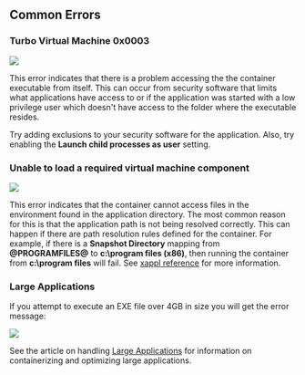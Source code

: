 ## Common Errors

### Turbo Virtual Machine 0x0003

![](/docs/studio/working_with_turbo_studio/errors1.png)

This error indicates that there is a problem accessing the the container executable from itself. This can occur from security software that limits what applications have access to or if the application was started with a low privilege user which doesn't have access to the folder where the executable resides.

Try adding exclusions to your security software for the application. Also, try enabling the **Launch child processes as user** setting.

### Unable to load a required virtual machine component

![](/docs/studio/working_with_turbo_studio/errors2.png)

This error indicates that the container cannot access files in the environment found in the application directory. The most common reason for this is that the application path is not being resolved correctly. This can happen if there are path resolution rules defined for the container. For example, if there is a **Snapshot Directory** mapping from **@PROGRAMFILES@** to **c:\program files (x86)**, then running the container from **c:\program files** will fail. See [xappl reference](/docs/reference/xappl-configuration) for more information.

### Large Applications

If you attempt to execute an EXE file over 4GB in size you will get the error message:

![](/docs/studio/working_with_turbo_studio/4gbexe1.png)

See the article on handling [Large Applications](/docs/studio/advanced-topics/large-applications) for information on containerizing and optimizing large applications.

